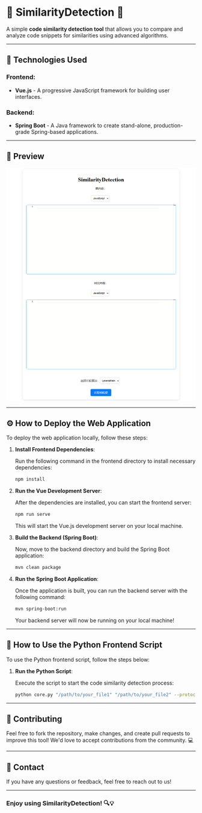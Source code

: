 # 🌟 **SimilarityDetection** 🌟

A simple **code similarity detection tool** that allows you to compare and analyze code snippets for similarities using advanced algorithms.

---

## 🚀 **Technologies Used**

### Frontend:
- **Vue.js** - A progressive JavaScript framework for building user interfaces.

### Backend:
- **Spring Boot** - A Java framework to create stand-alone, production-grade Spring-based applications.

---

## 📸 **Preview**

![preview.png](preview.png)

---

## ⚙️ **How to Deploy the Web Application**

To deploy the web application locally, follow these steps:

1. **Install Frontend Dependencies**:

    Run the following command in the frontend directory to install necessary dependencies:

    ```bash
    npm install
    ```

2. **Run the Vue Development Server**:

    After the dependencies are installed, you can start the frontend server:

    ```bash
    npm run serve
    ```

    This will start the Vue.js development server on your local machine.

3. **Build the Backend (Spring Boot)**:

    Now, move to the backend directory and build the Spring Boot application:

    ```bash
    mvn clean package
    ```

4. **Run the Spring Boot Application**:

    Once the application is built, you can run the backend server with the following command:

    ```bash
    mvn spring-boot:run
    ```

    Your backend server will now be running on your local machine!

---

## 🐍 **How to Use the Python Frontend Script**

To use the Python frontend script, follow the steps below:

1. **Run the Python Script**:

    Execute the script to start the code similarity detection process:

    ```bash
    python core.py "/path/to/your_file1" "/path/to/your_file2" --protocol=http --method=tongyi
    ```

---

## 📄 **Contributing**

Feel free to fork the repository, make changes, and create pull requests to improve this tool! We'd love to accept contributions from the community. 💻

---

## 📧 **Contact**

If you have any questions or feedback, feel free to reach out to us!

---

### Enjoy using **SimilarityDetection**! 🔍💡
